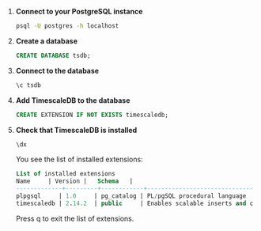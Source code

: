 <Procedure >


1. **Connect to your PostgreSQL instance**

    ```bash
    psql -U postgres -h localhost
    ```

1. **Create a database**

    ```sql
    CREATE DATABASE tsdb;
    ```

1.  **Connect to the database**

    ```sql
    \c tsdb
    ```

1.  **Add TimescaleDB to the database**

    ```sql
    CREATE EXTENSION IF NOT EXISTS timescaledb;
    ```

1.  **Check that TimescaleDB is installed**
    
    ```sql
    \dx
    ```
    
    You see the list of installed extensions:

    ```sql
    List of installed extensions
    Name     | Version |   Schema   |                                      Description                                      
    -------------+---------+------------+---------------------------------------------------------------------------------------
    plpgsql     | 1.0     | pg_catalog | PL/pgSQL procedural language
    timescaledb | 2.14.2  | public     | Enables scalable inserts and complex queries for time-series data (Community Edition)
    ```
    Press q to exit the list of extensions.

</Procedure>
